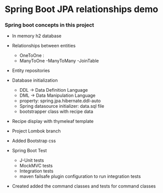 # Spring Boot JPA relationships demo

### Spring boot concepts in this project
- In memory h2 database
- Relationships between entities
    - OneToOne : 
    - ManyToOne
    -ManyToMany
    -JoinTable   
- Entity repositories
- Database initialization
    - DDL -> Data Definition Language
    - DML -> Data Manipulation Language
    - property: spring.jpa.hibernate.ddl-auto
    - Spring datasource initializer: data.sql file
    - bootstrapper class with recipe data
 - Recipe display with thymeleaf template
 
 - Project Lombok branch
 - Added Bootstrap css
 - Spring Boot Test
    - J-Unit tests
    - MockMVC tests
    - Integration tests
    - maven failsafe plugin configuration to run integration tests
    
 - Created added the command classes and tests for command classes